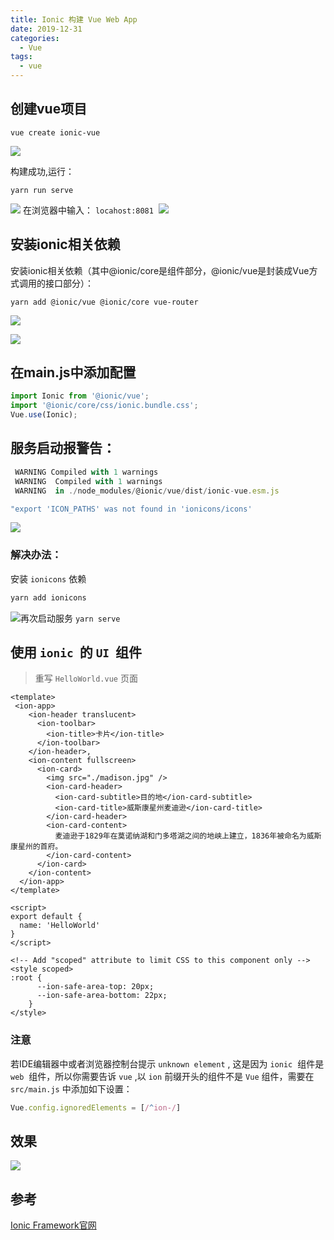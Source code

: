 ```yaml
---
title: Ionic 构建 Vue Web App
date: 2019-12-31
categories:
  - Vue
tags:
  - vue
---
```

## 创建vue项目

```vue
vue create ionic-vue
```
![](https://upload-images.jianshu.io/upload_images/15668934-c7249c3103f14274.png&originHeight=867&originWidth=1618&size=122732&status=done&style=none&width=809?imageMogr2/auto-orient/strip%7CimageView2/2/w/1240)

构建成功,运行：

```shell
yarn run serve
```

![](https://upload-images.jianshu.io/upload_images/15668934-032ac6c543779a4a.5?imageMogr2/auto-orient/strip%7CimageView2/2/w/1240)
在浏览器中输入： `locahost:8081` 
![](https://upload-images.jianshu.io/upload_images/15668934-63ecbbcb28d0f300.png&originHeight=903&originWidth=1920&size=88233&status=done&style=none&width=960?imageMogr2/auto-orient/strip%7CimageView2/2/w/1240)


## 安装ionic相关依赖
安装ionic相关依赖（其中@ionic/core是组件部分，@ionic/vue是封装成Vue方式调用的接口部分）：

```shell
yarn add @ionic/vue @ionic/core vue-router
```

![](https://upload-images.jianshu.io/upload_images/15668934-f27222b6a037cf39.png&originHeight=701&originWidth=1556&size=171023&status=done&style=none&width=778?imageMogr2/auto-orient/strip%7CimageView2/2/w/1240)

![](https://upload-images.jianshu.io/upload_images/15668934-21bf9c50c6287f0d.png&originHeight=374&originWidth=1536&size=90584&status=done&style=none&width=768?imageMogr2/auto-orient/strip%7CimageView2/2/w/1240)


## 在main.js中添加配置
```javascript
import Ionic from '@ionic/vue';
import '@ionic/core/css/ionic.bundle.css';
Vue.use(Ionic);
```

## 服务启动报警告：

```javascript
 WARNING Compiled with 1 warnings 
 WARNING  Compiled with 1 warnings      
 WARNING  in ./node_modules/@ionic/vue/dist/ionic-vue.esm.js

"export 'ICON_PATHS' was not found in 'ionicons/icons'
```

![](https://upload-images.jianshu.io/upload_images/15668934-eb9e529e451d36b3.5?imageMogr2/auto-orient/strip%7CimageView2/2/w/1240)

### 解决办法：
安装 `ionicons` 依赖
```bash
yarn add ionicons
```
![](https://upload-images.jianshu.io/upload_images/15668934-95ddd8ec49dd9b98.png&originHeight=372&originWidth=1560&size=86136&status=done&style=none&width=780?imageMogr2/auto-orient/strip%7CimageView2/2/w/1240)再次启动服务 `yarn serve` 



## 使用 `ionic`  的 `UI`  组件
> 重写 `HelloWorld.vue` 页面


```vue
<template>
 <ion-app>
    <ion-header translucent>
      <ion-toolbar>
        <ion-title>卡片</ion-title>
      </ion-toolbar>
    </ion-header>,
    <ion-content fullscreen>
      <ion-card>
        <img src="./madison.jpg" />
        <ion-card-header>
          <ion-card-subtitle>目的地</ion-card-subtitle>
          <ion-card-title>威斯康星州麦迪逊</ion-card-title>
        </ion-card-header>
        <ion-card-content>
          麦迪逊于1829年在莫诺纳湖和门多塔湖之间的地峡上建立，1836年被命名为威斯康星州的首府。
        </ion-card-content>
      </ion-card>
    </ion-content>
  </ion-app>
</template>

<script>
export default {
  name: 'HelloWorld'
}
</script>

<!-- Add "scoped" attribute to limit CSS to this component only -->
<style scoped>
:root {
      --ion-safe-area-top: 20px;
      --ion-safe-area-bottom: 22px;
    }
</style>

```


### 注意
若IDE编辑器中或者浏览器控制台提示 `unknown element` , 这是因为 `ionic`  组件是 `web`  组件，所以你需要告诉 `vue` ,以 `ion` 前缀开头的组件不是 `Vue` 组件，需要在 `src/main.js` 中添加如下设置：
```javascript
Vue.config.ignoredElements = [/^ion-/]
```

## 效果

![](https://upload-images.jianshu.io/upload_images/15668934-56027f98c12cac28.png&originHeight=737&originWidth=414&size=193579&status=done&style=none&width=207?imageMogr2/auto-orient/strip%7CimageView2/2/w/1240)

## 参考
[Ionic Framework官网](https://ionicframework.com/) 

